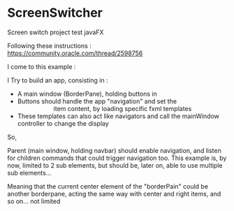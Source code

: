 # ScreenSwitcher
Screen switch project test javaFX

Following these instructions : https://community.oracle.com/thread/2598756

I come to this example : 

I Try to build an app, consisting in : 

- A main window (BorderPane), holding buttons in <top>
- Buttons should handle the app "navigation" and set the <center> item content, by loading specific fxml templates
- These templates can also act like navigators and call the mainWindow controller to change the display

So, 

Parent (main window, holding navbar) should enable navigation, and listen for children commands that could trigger navigation too.
This example is, by now, limited to 2 sub elements, but should be, later on, able to use multiple sub elements...

Meaning that the current center element of the "borderPain" could be another borderpane, 
acting the same way with center and right items, and so on... not limited
